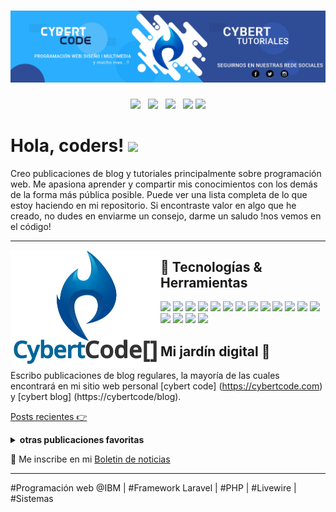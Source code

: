 # [![waylon walker header](https://github.com/cybertcode/cybertcode/blob/main/PORTADA-CANAL.jpg)](https://github.com/cybertcode)

<p align='center'>
<a href="https://cybertcode.com"><img height="30" src="https://raw.githubusercontent.com/WaylonWalker/WaylonWalker/main/icon/dev.png"></a>&nbsp;&nbsp;
<a href="https://twitter.com/Kevyn94"><img height="30" src="https://github.com/WaylonWalker/WaylonWalker/blob/main/icon/twitter.png?raw=true"></a>&nbsp;&nbsp;
<a href="https://www.instagram.com/mkevynhh"><img height="30" src="https://github.com/WaylonWalker/WaylonWalker/blob/main/icon/instagram.jpg?raw=true"></a>&nbsp;&nbsp;
<a href="https://github.com/cybertcode"><img height="30" src="https://github.com/WaylonWalker/WaylonWalker/blob/main/icon/by-me-a-coffee.png?raw=true"></a>
<a href="https://www.linkedin.com/in/marvyn-kevyn-huanca-hilario-a12699b7/"><img height="30" src="https://github.com/WaylonWalker/WaylonWalker/blob/main/icon/linkedin.png?raw=true"></a>
</p>

# Hola, coders! <img src="https://raw.githubusercontent.com/MartinHeinz/MartinHeinz/master/wave.gif" width="30px">

Creo publicaciones de blog y tutoriales principalmente sobre programación web. Me apasiona aprender y compartir mis conocimientos con los demás de la forma más pública posible. Puede ver una lista completa de lo que estoy haciendo en mi repositorio. Si encontraste valor en algo que he creado, no dudes en enviarme un consejo, darme un saludo !nos vemos en el código!

  ---
  <p>
  <img width="240"  align='left' src="https://github.com/cybertcode/cybertcode/blob/main/logo-canal%20cortado.png?raw=true">
</p>
 
## 🔧 Tecnologías & Herramientas
![](https://img.shields.io/badge/Tecnologia-Livewire-brightgreen?style=flat&logo=livewire&logoColor=ff69b4&color=ff69b4)
![](https://img.shields.io/badge/Code-php-blue?style=flat&logo=php&logoColor=blue&color=blue) 
![](https://img.shields.io/badge/Editor-vscode-blue?style=flat&logo=vscode&logoColor=blue&color=blue)
![](https://img.shields.io/badge/Code-Bootstrap-blue?style=flat&logo=bootstrap&logoColor=ff69b4&color=ff69b4)
![](https://img.shields.io/badge/OS-Linux-informational?style=flat&logo=linux&logoColor=white&color=2bbc8a)
![](https://img.shields.io/badge/Editor-IntelliJ_IDEA-informational?style=flat&logo=intellij-idea&logoColor=white&color=2bbc8a)
![](https://img.shields.io/badge/Code-Python-informational?style=flat&logo=python&logoColor=white&color=2bbc8a)
![](https://img.shields.io/badge/Code-JavaScript-informational?style=flat&logo=javascript&logoColor=yellow&color=yellow)
![](https://img.shields.io/badge/Code-Golang-informational?style=flat&logo=go&logoColor=white&color=2bbc8a)
![](https://img.shields.io/badge/Code-Make-informational?style=flat&logo=cmake&logoColor=white&color=2bbc8a)
![](https://img.shields.io/badge/Code-Vue-informational?style=flat&logo=vue.js&logoColor=white&color=2bbc8a)
![](https://img.shields.io/badge/Shell-Bash-informational?style=flat&logo=gnu-bash&logoColor=white&color=2bbc8a)
![](https://img.shields.io/badge/Tools-PostgreSQL-informational?style=flat&logo=postgresql&logoColor=white&color=2bbc8a)
![](https://img.shields.io/badge/Tools-Docker-informational?style=flat&logo=docker&logoColor=white&color=2bbc8a)
![](https://img.shields.io/badge/Tools-Kubernetes-informational?style=flat&logo=kubernetes&logoColor=white&color=2bbc8a)
![](https://img.shields.io/badge/Tools-Red_Hat_OpenShift-informational?style=flat&logo=red-hat-open-shift&logoColor=white&color=2bbc8a)
![](https://img.shields.io/badge/Cloud-Digital_Ocean-informational?style=flat&logo=digitalocean&logoColor=white&color=2bbc8a)

## Mi jardín digital 🌱

Escribo publicaciones de blog regulares, la mayoría de las cuales encontrará en mi sitio web personal [cybert code] (https://cybertcode.com) y [cybert blog] (https://cybertcode/blog).

[Posts recientes 👉](https://cybertcode/blog)

<details>
 <summary><strong>otras publicaciones favoritas</strong></summary>
 <a href="https://waylonwalker.com/blog/eight-years-cat/"><img width="400" src="https://images.waylonwalker.com/eight-years-cat-og.png?raw=true"></a>
 <a href="https://waylonwalker.com/blog/what-are-github-actions/"><img width="400" src="https://images.waylonwalker.com/what-are-github-actions-og.png?raw=true"></a>
 
</details>

💌 Me inscribe en mi [Boletin de noticias](https://cybertcode/blog)

---

<!-- ### <img height="30" style="border-radius:50%" src="https://github.com/WaylonWalker/WaylonWalker/blob/main/icon/twitter.png?raw=true"> Últimos seguidores -->

#Programación web @IBM | #Framework Laravel | #PHP | #Livewire | #Sistemas
<h2></h2>
